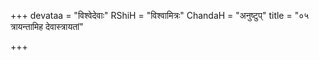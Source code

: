 +++
devataa = "विश्वेदेवाः"
RShiH = "विश्वामित्रः"
ChandaH = "अनुष्टुप्"
title = "०५ त्रायन्तामिह देवास्त्रायतां"

+++
